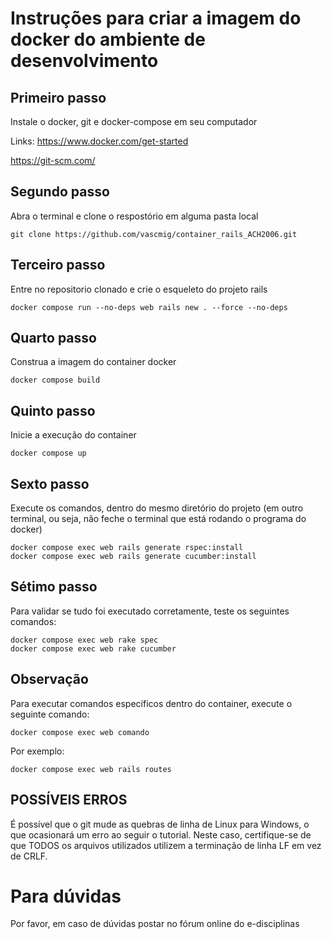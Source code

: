# Instruções para criar a imagem do docker do ambiente de desenvolvimento

## Primeiro passo 
Instale o docker, git e docker-compose em seu computador

Links: 
https://www.docker.com/get-started

https://git-scm.com/

## Segundo passo 
Abra o terminal e clone o respostório em alguma pasta local

````
git clone https://github.com/vascmig/container_rails_ACH2006.git
````

## Terceiro passo 
Entre no repositorio clonado e crie o esqueleto do projeto rails

````
docker compose run --no-deps web rails new . --force --no-deps 
````

## Quarto passo 

Construa a imagem do container docker

````
docker compose build
````

## Quinto passo 
Inicie a execução do container

````
docker compose up
````

## Sexto passo 
Execute os comandos, dentro do mesmo diretório do projeto (em outro terminal, ou seja, não feche o terminal que está rodando o programa do docker)

````
docker compose exec web rails generate rspec:install
docker compose exec web rails generate cucumber:install
````

## Sétimo passo 
Para validar se tudo foi executado corretamente, teste os seguintes comandos:

````
docker compose exec web rake spec
docker compose exec web rake cucumber
````

## Observação
Para executar comandos específicos dentro do container, execute o seguinte comando: 

````
docker compose exec web comando
````

Por exemplo:

````
docker compose exec web rails routes
````

## POSSÍVEIS ERROS 
É possível que o git mude as quebras de linha de Linux para Windows, o que ocasionará um erro ao seguir o tutorial. Neste caso, certifique-se de que TODOS os arquivos utilizados utilizem a terminação de linha LF em vez de CRLF.

# Para dúvidas

Por favor, em caso de dúvidas postar no fórum online do e-disciplinas
